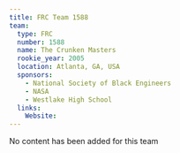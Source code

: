 ```yaml
---
title: FRC Team 1588
team:
  type: FRC
  number: 1588
  name: The Crunken Masters
  rookie_year: 2005
  location: Atlanta, GA, USA
  sponsors:
    - National Society of Black Engineers
    - NASA
    - Westlake High School
  links:
    Website: 
---
```

No content has been added for this team